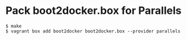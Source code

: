 # Pack boot2docker.box for Parallels

```
$ make
$ vagrant box add boot2docker boot2docker.box --provider parallels
```